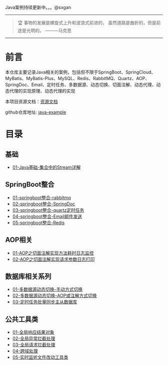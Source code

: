 Java案例持续更新中。。。@sxgan

---

> 🏆 事物的发展是螺旋式上升和波浪式前进的， 虽然道路是曲折的，但是前途是光明的。 ———马克思

--- 

# 前言

本仓库主要记录Java相关的案例，包括但不限于SpringBoot、SpringCloud、MyBatis、MyBatis-Plus、MySQL、Redis、RabbitMQ、Quartz、AOP、SpringDoc、Email、定时任务、多数据源、动态切换、切面注解、动态代理、动态代理的实现原理、动态代理的实现

本项目资源文档：[资源文档](a-doc)

github仓库地址: [java-example](https://github.com/sxgan-code/java-example)

# 目录

## 基础

- [01-Java基础-集合中的Stream详解](java-boot-base%2Fsrc%2Fmain%2Fjava%2Fcn%2Fsxgan%2Fbase%2Fstream)

## SpringBoot整合

- [01-springboot整合-rabbitmq](java-boot-base%2Fsrc%2Fmain%2Fjava%2Fcn%2Fsxgan%2Fbase%2Fmq%2Frabbit)
- [02-springboot整合-SpringDoc](common-dep%2Fsrc%2Fmain%2Fjava%2Fcn%2Fsxgan%2Fcommon%2Fconfig%2FSpringDocConfig.java)
- [03-springboot整合-quartz定时任务](java-boot-db%2Fsrc%2Fmain%2Fjava%2Fcn%2Fsxgan%2Fdb%2Fquartz)
- [04-springboot整合-Email邮件发送](java-boot-base%2Fsrc%2Fmain%2Fjava%2Fcn%2Fsxgan%2Fbase%2Femail)
- [05-springboot整合-Redis](common-dep%2Fsrc%2Fmain%2Fjava%2Fcn%2Fsxgan%2Fcommon%2Fcache%2Fredis)

## AOP相关

- [01-AOP之切面注解实现方法耗时日志监控](common-dep%2Fsrc%2Fmain%2Fjava%2Fcn%2Fsxgan%2Fcommon%2Faspect%2FWorkTimeAspect.java)
- [02-AOP之切面注解实现请求参数日志打印](common-dep%2Fsrc%2Fmain%2Fjava%2Fcn%2Fsxgan%2Fcommon%2Faspect%2FRequestLogAspect.java)

## 数据库相关系列

- [01-多数据源动态切换-手动方式切换](java-boot-db%2Fsrc%2Fmain%2Fjava%2Fcn%2Fsxgan%2Fdb%2Fconfig)
- [02-多数据源动态切换-AOP或注解方式切换](java-boot-db%2Fsrc%2Fmain%2Fjava%2Fcn%2Fsxgan%2Fdb%2Faspect)
- [03-定时任务批量同步主从数据库](java-boot-db%2Fsrc%2Fmain%2Fjava%2Fcn%2Fsxgan%2Fdb%2Fquartz%2FDataTableSyncJob.java)

## 公共工具类

- [01-全局响应结果对象](common-dep%2Fsrc%2Fmain%2Fjava%2Fcn%2Fsxgan%2Fcommon%2Fresponse)
- [02-全局异常拦截处理](common-dep%2Fsrc%2Fmain%2Fjava%2Fcn%2Fsxgan%2Fcommon%2Fexception)
- [03-全局请求拦截处理](common-dep%2Fsrc%2Fmain%2Fjava%2Fcn%2Fsxgan%2Fcommon%2Finterceptor)
- [04-跨域处理](common-dep%2Fsrc%2Fmain%2Fjava%2Fcn%2Fsxgan%2Fcommon%2Fconfig%2FCorsConfig.java)
- [05-实时监听文件改动工具类](common-dep%2Fsrc%2Fmain%2Fjava%2Fcn%2Fsxgan%2Fcommon%2Futils%2FWatchFileUtils.java)
